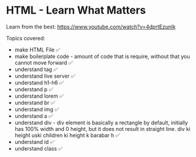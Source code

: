 # HTML - Learn What Matters

Learn from the best: https://www.youtube.com/watch?v=4dprtEzunIk

Topics covered:
- make HTML File ✅
- make boilerplate code - amount of code that is require, without that you cannot move forward ✅
- understand tag ✅
- understand live server ✅
- understand h1-h6 ✅
- understand p ✅
- understand lorem ✅
- understand br ✅
- understand img ✅
- understand a ✅
- understand div - div element is basically a rectangle by default, initially has 100% width and 0 height, but it does not result in straight line. div ki height uski children ki height k barabar h ✅
- understand id ✅
- understand class ✅
